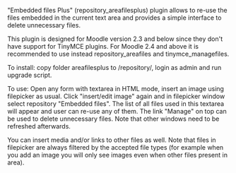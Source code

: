 "Embedded files Plus" (repository_areafilesplus) plugin allows to re-use the
files embedded in the current text area and provides a simple interface to
delete unnecessary files.

This plugin is designed for Moodle version 2.3 and below since they don't have
support for TinyMCE plugins. For Moodle 2.4 and above it is recommended to use
instead repository_areafiles and tinymce_managefiles.

To install: copy folder areafilesplus to <ROOTDIR>/repository/, login as admin
and run upgrade script.

To use: Open any form with textarea in HTML mode, insert an image using
filepicker as usual. Click "insert/edit image" again and in filepicker window
select repository "Embedded files". The list of all files used in this textarea
will appear and user can re-use any of them. The link "Manage" on top can be
used to delete unnecessary files. Note that other windows need to be refreshed
afterwards.

You can insert media and/or links to other files as well. Note that files in
filepicker are always filtered by the accepted file types (for example when
you add an image you will only see images even when other files present in area).